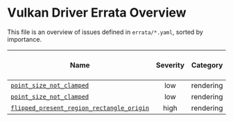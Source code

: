 <!--
GENERATED FILE - DO NOT EDIT.
Generated by scripts/generate.py using data from errata/*.yaml

Copyright 2023 Google LLC

SPDX-License-Identifier: CC-BY-4.0
-->

# Vulkan Driver Errata Overview

This file is an overview of issues defined in `errata/*.yaml`, sorted by importance.

| Name | Severity | Category | Affected Driver | Affected Devices | Affected Platforms | Fixed in latest drivers? |
|------|:--------:|:--------:|:---------------:|:----------------:|:------------------:|:------------------------:|
| [`point_size_not_clamped`](point_size_not_clamped.md) | low | rendering | NvidiaProprietary | All | Linux | Yes |
| [`point_size_not_clamped`](point_size_not_clamped.md) | low | rendering | NvidiaProprietary | All | Windows | Yes |
| [`flipped_present_region_rectangle_origin`](flipped_present_region_rectangle_origin.md) | high | rendering | All | All | Android | No |

